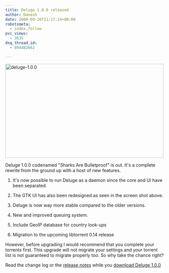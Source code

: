```yaml
---
title: Deluge 1.0.0 released
author: Danesh
date: 2008-09-26T11:17:14+00:00
robotsmeta:
  - index,follow
pvc_views:
  - 3635
dsq_thread_id:
  - 894482662

---
```

[<img loading="lazy" src="http://farm4.static.flickr.com/3181/2889031121_b690c5fbdd.jpg" width="500" height="297" alt="deluge-1.0.0" />][1]

Deluge 1.0.0 codenamed "Sharks Are Bulletproof" is out. It's a complete rewrite from the ground up with a host of new features.

1. It's now possible to run Deluge as a daemon since the core and UI have been separated.

2. The GTK UI has also been redesigned as seen in the screen shot above.

3. Deluge is now way more stable compared to the older versions.

4. New and improved queuing system.

5. Include GeoIP database for country look-ups

6. Migration to the upcoming libtorrent 0.14 release

However, before upgrading I would recommend that you complete your torrents first. This upgrade will not migrate your settings and your torrent list is not guaranteed to migrate properly too. So why take the chance right?

Read the change log or the [release notes][2] while you [download Deluge 1.0.0][3]

 [1]: http://www.flickr.com/photos/dannyportal/2889031121/ "deluge-1.0.0 by Danesh Manoharan, on Flickr"
 [2]: http://forum.deluge-torrent.org/viewtopic.php?f=8&t=9875
 [3]: http://deluge-torrent.org/downloads.php